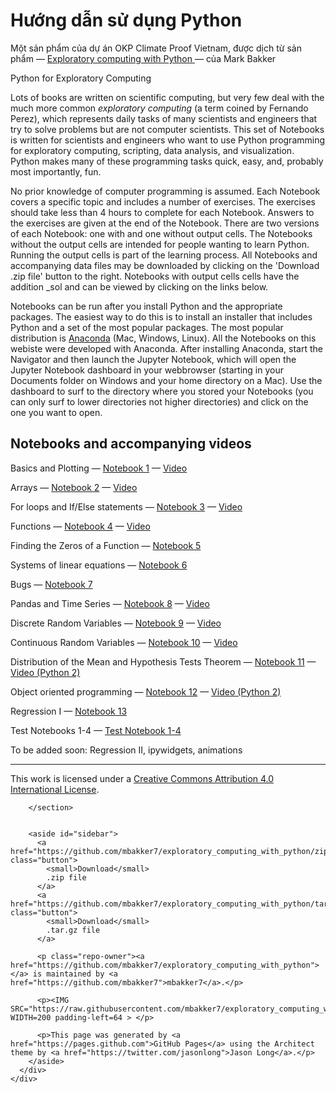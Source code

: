 # Hướng dẫn sử dụng Python
<p> 
Một sản phẩm của dự án OKP Climate Proof Vietnam, được dịch từ sản phẩm &mdash;
<a href="http://nbviewer.ipython.org/github/mbakker7/exploratory_computing_with_python/blob/master/notebook1_basics_plotting/py_exploratory_comp_1_sol.ipynb">Exploratory computing with Python </a>
 &mdash; của Mark Bakker

<html>

  <body>

<a name="python-for-exploratory-computing" class="anchor" href="#python-for-exploratory-computing"><span class="octicon octicon-link"></span></a>Python for Exploratory Computing</h2>

<p>Lots of books are written on scientific computing, but very few deal with the much more common <em>exploratory computing</em> 
(a term coined by Fernando Perez), which represents daily tasks of many scientists and engineers that try to solve problems
but are not computer scientists.
This set of  Notebooks is written for scientists and engineers who want to use Python programming
for exploratory computing, scripting, data analysis, and visualization. 
Python makes
many of these programming tasks quick, easy, and, probably most importantly, fun.</p>

<p>No prior knowledge of computer programming is assumed. 
Each Notebook covers a specific topic and includes a number of exercises. 
The exercises should take less than 4 hours to complete for each Notebook.
Answers to the exercises are given at the end of the Notebook.
There are two versions of each Notebook: one with and one without output cells. The Notebooks without the output cells
are intended for people wanting to learn Python. Running the output
cells is part of the learning process. All Notebooks and accompanying data files may be downloaded
by clicking on the 'Download .zip file' button to the right.
Notebooks with output cells cells have the addition _sol and can be 
viewed by clicking on the links below.</p>

<p>
Notebooks can be run after you install Python and the appropriate packages.
The easiest way to do this is to install an installer that includes Python and a set of the most popular packages.
The most popular distribution is
<a href="https://www.anaconda.com/products/individual">Anaconda</a> (Mac, Windows, Linux).
All the Notebooks on this webiste were developed with Anaconda. After installing Anaconda, start the Navigator and then launch the Jupyter Notebook, which will open
the Jupyter Notebook dashboard in your webbrowser (starting in your Documents folder on Windows and your home directory on a Mac).
Use the dashboard to surf to the directory where you stored your Notebooks (you can only surf to lower directories not higher directories) and click on
the one you want to open.
</p>

<h2>Notebooks and accompanying videos</h2>

<p> 
Basics and Plotting &mdash;
<a href="http://nbviewer.ipython.org/github/mbakker7/exploratory_computing_with_python/blob/master/notebook1_basics_plotting/py_exploratory_comp_1_sol.ipynb">Notebook 1</a>
 &mdash; <a href="https://youtu.be/fnl6N_F7TvI">Video</a> 
</p>

<p>Arrays &mdash;
<a href="http://nbviewer.ipython.org/github/mbakker7/exploratory_computing_with_python/blob/master/notebook2_arrays/py_exploratory_comp_2_sol.ipynb">Notebook 2</a> 
&mdash; <a href="https://youtu.be/5RkeHZnZEnM">Video</a> 
</p>

<p>For loops and If/Else statements &mdash;
<a href="http://nbviewer.ipython.org/github/mbakker7/exploratory_computing_with_python/blob/master/notebook3_for_and_if/py_exploratory_comp_3_sol.ipynb">Notebook 3</a> 
&mdash; <a href="https://youtu.be/19gM-QEVugc">Video</a> 
</p>

<p>Functions &mdash;
<a href="http://nbviewer.ipython.org/github/mbakker7/exploratory_computing_with_python/blob/master/notebook4_functions/py_exploratory_comp_4_sol.ipynb">Notebook 4</a> 
&mdash;  <a href="https://youtu.be/ZqjYNtWanMM">Video</a>
</p>

<p>Finding the Zeros of a Function &mdash;
<a href="http://nbviewer.ipython.org/github/mbakker7/exploratory_computing_with_python/blob/master/notebook5_rootfinding/py_exploratory_comp_5_sol.ipynb">Notebook 5</a> 
</p>

<p>Systems of linear equations &mdash;
<a href="http://nbviewer.ipython.org/github/mbakker7/exploratory_computing_with_python/blob/master/notebook6_linear_systems/py_exploratory_comp_6_sol.ipynb">Notebook 6</a> 
</p>

<p>Bugs &mdash;
<a href="http://nbviewer.ipython.org/github/mbakker7/exploratory_computing_with_python/blob/master/notebook7_bugs/py_exploratory_comp_7_sol.ipynb">Notebook 7</a> 
</p>

<p>Pandas and Time Series &mdash;
<a href="http://nbviewer.ipython.org/github/mbakker7/exploratory_computing_with_python/blob/master/notebook8_pandas/py_exploratory_comp_8_sol.ipynb">Notebook 8</a>
&mdash;  <a href="https://youtu.be/MTdIY6uFY6M">Video</a>
</p>

<p>Discrete Random Variables &mdash;
<a href="http://nbviewer.ipython.org/github/mbakker7/exploratory_computing_with_python/blob/master/notebook9_discrete_random_variables/py_exploratory_comp_9_sol.ipynb">Notebook 9</a> 
&mdash;  <a href="https://youtu.be/iKBHWz-MHR8">Video</a>
</p>

<p>Continuous Random Variables &mdash;
<a href="http://nbviewer.ipython.org/github/mbakker7/exploratory_computing_with_python/blob/master/notebook10_continuous_random_variables/py_exploratory_comp_10_sol.ipynb">Notebook 10</a> 
&mdash;  <a href="https://youtu.be/ThpusgXnMGI">Video</a>
</p>

<p>Distribution of the Mean and Hypothesis Tests Theorem &mdash;
<a href="http://nbviewer.ipython.org/github/mbakker7/exploratory_computing_with_python/blob/master/notebook11_hypothesis_test/py_exploratory_comp_11_sol.ipynb">Notebook 11</a> 
&mdash;  <a href="http://youtu.be/OaD_bN3eg8o">Video (Python 2)</a>
</p>

<p>Object oriented programming &mdash;
<a href="http://nbviewer.ipython.org/github/mbakker7/exploratory_computing_with_python/blob/master/notebook12_oop/py_exploratory_comp_12_sol.ipynb">Notebook 12</a>
&mdash;  <a href="https://youtu.be/pNLAEDbK03s">Video (Python 2)</a>
</p>

<p>Regression I &mdash;
<a href="http://nbviewer.ipython.org/github/mbakker7/exploratory_computing_with_python/blob/master/notebook13_regression1/py_exploratory_comp_13_sol.ipynb">Notebook 13</a>
</p>

<p> 
Test Notebooks 1-4 &mdash;
<a href="http://nbviewer.ipython.org/github/mbakker7/exploratory_computing_with_python/blob/master/notebook1-4_test/notebook1-4_test.ipynb">Test Notebook 1-4</a>
</p>

<p> To be added soon: Regression II, ipywidgets, animations</p>






<HR>
This work is licensed under a <a rel="license" href="http://creativecommons.org/licenses/by/4.0/">Creative Commons Attribution 4.0 International License</a>.


        </section>
        

        <aside id="sidebar">
          <a href="https://github.com/mbakker7/exploratory_computing_with_python/zipball/master" class="button">
            <small>Download</small>
            .zip file
          </a>
          <a href="https://github.com/mbakker7/exploratory_computing_with_python/tarball/master" class="button">
            <small>Download</small>
            .tar.gz file
          </a>

          <p class="repo-owner"><a href="https://github.com/mbakker7/exploratory_computing_with_python"></a> is maintained by <a href="https://github.com/mbakker7">mbakker7</a>.</p>

          <p><IMG SRC="https://raw.githubusercontent.com/mbakker7/exploratory_computing_with_python/master/tudelft_logo.png" WIDTH=200 padding-left=64 > </p>    
          
          <p>This page was generated by <a href="https://pages.github.com">GitHub Pages</a> using the Architect theme by <a href="https://twitter.com/jasonlong">Jason Long</a>.</p>
        </aside>
      </div>
    </div>

  
  </body>
</html>
